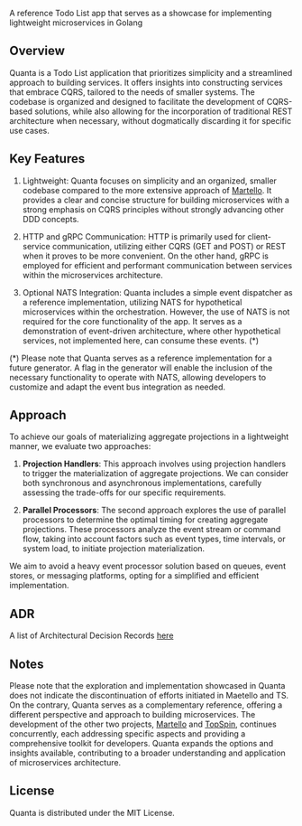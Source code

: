 A reference Todo List app that serves as a showcase for implementing lightweight microservices in Golang

Overview
----------
Quanta is a Todo List application that prioritizes simplicity and a streamlined approach to building services. It offers insights into constructing services that embrace CQRS, tailored to the needs of smaller systems. The codebase is organized and designed to facilitate the development of CQRS-based solutions, while also allowing for the incorporation of traditional REST architecture when necessary, without dogmatically discarding it for specific use cases.

Key Features
----------
1. Lightweight: Quanta focuses on simplicity and an organized, smaller codebase compared to the more extensive approach of [Martello](https://github.com/dddsphere/martello). It provides a clear and concise structure for building microservices with a strong emphasis on CQRS principles without strongly advancing other DDD concepts.

2. HTTP and gRPC Communication: HTTP is primarily used for client-service communication, utilizing either CQRS (GET and POST) or REST when it proves to be more convenient. On the other hand, gRPC is employed for efficient and performant communication between services within the microservices architecture.

4. Optional NATS Integration: Quanta includes a simple event dispatcher as a reference implementation, utilizing NATS for hypothetical microservices within the orchestration. However, the use of NATS is not required for the core functionality of the app. It serves as a demonstration of event-driven architecture, where other hypothetical services, not implemented here, can consume these events. (*)

(*) Please note that Quanta serves as a reference implementation for a future generator. A flag in the generator will enable the inclusion of the necessary functionality to operate with NATS, allowing developers to customize and adapt the event bus integration as needed.

## Approach

To achieve our goals of materializing aggregate projections in a lightweight manner, we evaluate two approaches:

1. **Projection Handlers**: This approach involves using projection handlers to trigger the materialization of aggregate projections. We can consider both synchronous and asynchronous implementations, carefully assessing the trade-offs for our specific requirements.

2. **Parallel Processors**: The second approach explores the use of parallel processors to determine the optimal timing for creating aggregate projections. These processors analyze the event stream or command flow, taking into account factors such as event types, time intervals, or system load, to initiate projection materialization.

We aim to avoid a heavy event processor solution based on queues, event stores, or messaging platforms, opting for a simplified and efficient implementation.

## ADR
A list of Architectural Decision Records [here](https://github.com/dddsphere/quanta/tree/new/wip/docs/adr)

Notes
-----
Please note that the exploration and implementation showcased in Quanta does not indicate the discontinuation of efforts initiated in Maetello and TS. On the contrary, Quanta serves as a complementary reference, offering a different perspective and approach to building microservices. The development of the other two projects, [Martello](https://github.com/dddsphere/martello) and [TopSpin](https://github.com/dddsphere/topspin), continues concurrently, each addressing specific aspects and providing a comprehensive toolkit for developers. Quanta expands the options and insights available, contributing to a broader understanding and application of microservices architecture.

License
----------
Quanta is distributed under the MIT License. 

